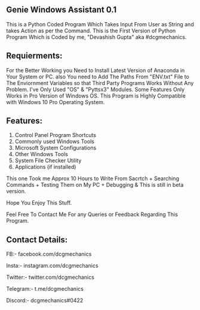 Genie Windows Assistant 0.1
-------------------------

This is a Python Coded Program Which Takes Input From User as String
and takes Action as per the Command. This is the First Version of Python
Program Which is Coded by me, "Devashish Gupta" aka #dcgmechanics. 

Requierments:
-------------

For the Better Working you Need to Install Latest Version of Anaconda
in Your System or PC. also You need to Add The Paths From "ENV.txt"
File to The Enviornment Variables so that Third Party Programs 
Works Without Any Problem. I've Only Used "OS" & "Pyttsx3" Modules.
Some Features Only Works in Pro Version of Windows OS.
This Program is Highly Compatible with Windows 10 Pro Operating System.


Features:
---------
1. Control Panel Program Shortcuts
2. Commonly used Windows Tools
3. Microsoft System Configurations
4. Other Windows Tools
5. System File Checker Utility
6. Applications (if installed)

This one Took me Approx 10 Hours to Write From Sacrtch + 
Searching Commands + Testing Them on My PC + Debugging
& This is still in beta version.

Hope You Enjoy This Stuff. 

Feel Free To Contact Me For any Queries
or Feedback Regarding This Program.

Contact Details:
----------------

FB:- facebook.com/dcgmechanics

Insta:- instagram.com/dcgmechanics

Twitter:- twitter.com/dcgmechanics

Telegram:- t.me/dcgmechanics

Discord:- dcgmechanics#0422

